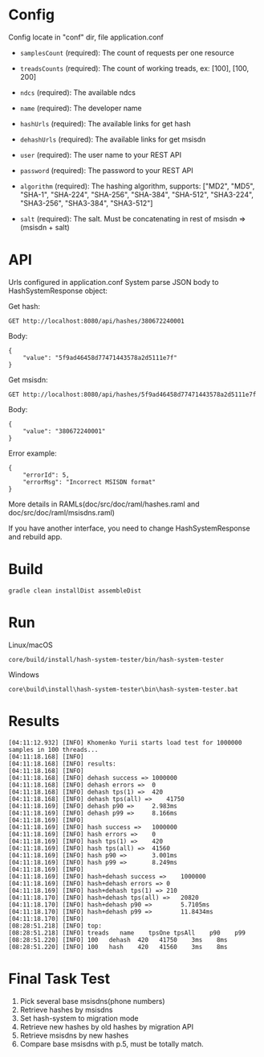 Config
===
Config locate in "conf" dir, file application.conf

 * `samplesCount` (required): The count of requests per one resource
 * `treadsCounts` (required): The count of working treads, ex: [100], [100, 200]
 * `ndcs` (required): The available ndcs
 
 * `name` (required): The developer name
 
 * `hashUrls` (required): The available links for get hash
 * `dehashUrls` (required): The available links for get msisdn
 
 * `user` (required): The user name to your REST API
 * `password` (required): The password to your REST API
 
 * `algorithm` (required): The hashing algorithm, supports: ["MD2", "MD5", "SHA-1", "SHA-224", "SHA-256", "SHA-384", "SHA-512", "SHA3-224", "SHA3-256", "SHA3-384", "SHA3-512"]
 * `salt` (required): The salt. Must be concatenating in rest of msisdn => (msisdn + salt)

API
===
Urls configured in application.conf
System parse JSON body to HashSystemResponse object:

Get hash:
```
GET http://localhost:8080/api/hashes/380672240001
```

Body:
```
{
    "value": "5f9ad46458d77471443578a2d5111e7f"
}
```

Get msisdn:
```
GET http://localhost:8080/api/hashes/5f9ad46458d77471443578a2d5111e7f
```

Body:
```
{
    "value": "380672240001"
}
```

Error example:
```
{
    "errorId": 5,
    "errorMsg": "Incorrect MSISDN format"
}
```

More details in RAMLs(doc/src/doc/raml/hashes.raml and doc/src/doc/raml/msisdns.raml)

If you have another interface, you need to change HashSystemResponse and rebuild app.


Build
===
```
gradle clean installDist assembleDist
```

Run
===

Linux/macOS
```
core/build/install/hash-system-tester/bin/hash-system-tester
```
Windows
```
core\build\install\hash-system-tester\bin\hash-system-tester.bat
```


Results
===
```
[04:11:12.932] [INFO] Khomenko Yurii starts load test for 1000000 samples in 100 threads...
[04:11:18.168] [INFO] 
[04:11:18.168] [INFO] results:
[04:11:18.168] [INFO] 
[04:11:18.168] [INFO] dehash success =>	1000000
[04:11:18.168] [INFO] dehash errors =>	0
[04:11:18.168] [INFO] dehash tps(1) =>	420
[04:11:18.168] [INFO] dehash tps(all) =>	41750
[04:11:18.169] [INFO] dehash p90 =>		2.983ms
[04:11:18.169] [INFO] dehash p99 =>		8.166ms
[04:11:18.169] [INFO] 
[04:11:18.169] [INFO] hash success =>	1000000
[04:11:18.169] [INFO] hash errors =>	0
[04:11:18.169] [INFO] hash tps(1) =>	420
[04:11:18.169] [INFO] hash tps(all) =>	41560
[04:11:18.169] [INFO] hash p90 =>		3.001ms
[04:11:18.169] [INFO] hash p99 =>		8.249ms
[04:11:18.169] [INFO] 
[04:11:18.169] [INFO] hash+dehash success =>	1000000
[04:11:18.169] [INFO] hash+dehash errors =>	0
[04:11:18.169] [INFO] hash+dehash tps(1) =>	210
[04:11:18.170] [INFO] hash+dehash tps(all) =>	20820
[04:11:18.170] [INFO] hash+dehash p90 =>		5.7105ms
[04:11:18.170] [INFO] hash+dehash p99 =>		11.8434ms
[04:11:18.170] [INFO] 
[08:28:51.218] [INFO] top:
[08:28:51.218] [INFO] treads   name    tpsOne tpsAll    p90    p99
[08:28:51.220] [INFO] 100	dehash	420   41750    3ms    8ms
[08:28:51.220] [INFO] 100	hash	420   41560    3ms    8ms
```

Final Task Test
===
1. Pick several base msisdns(phone numbers)
2. Retrieve hashes by msisdns
3. Set hash-system to migration mode
4. Retrieve new hashes by old hashes by migration API
5. Retrieve msisdns by new hashes
6. Compare base msisdns with p.5, must be totally match.